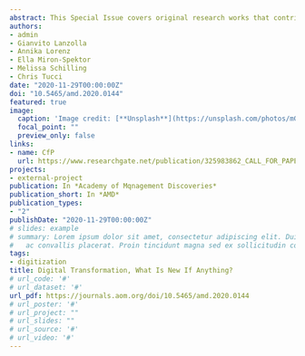 ```yaml
---
abstract: This Special Issue covers original research works that contribute to the ongoing  debate on whether established assumptions in extant management theories still hold true when faced with the pervasive diffusion and adoption of digital technologies. There are several digital technologies—e.g., Internet of Things, 5G, Cloud, Distributed Ledgers/Blockchain, Big Data and Artificial Intelligence—which, in isolation or jointly, provide new capabilities to economic actors. Such capabilities are often described as “transformational” and hereafter we refer to “digital transformation” as the wider institutional, strategic, organizational and implications for economic actors of digital technologies’ diffusion and adoption.
authors:
- admin
- Gianvito Lanzolla
- Annika Lorenz
- Ella Miron-Spektor
- Melissa Schilling
- Chris Tucci
date: "2020-11-29T00:00:00Z"
doi: "10.5465/amd.2020.0144"
featured: true
image:
  caption: 'Image credit: [**Unsplash**](https://unsplash.com/photos/mG28olYFgHI)'
  focal_point: ""
  preview_only: false
links:
- name: CfP
  url: https://www.researchgate.net/publication/325983862_CALL_FOR_PAPERS_FOR_SPECIAL_ISSUE_Digital_Transformation_What_is_new_if_anything
projects:
- external-project
publication: In *Academy of Mqnagement Discoveries*
publication_short: In *AMD*
publication_types:
- "2"
publishDate: "2020-11-29T00:00:00Z"
# slides: example
# summary: Lorem ipsum dolor sit amet, consectetur adipiscing elit. Duis posuere tellus
#   ac convallis placerat. Proin tincidunt magna sed ex sollicitudin condimentum.
tags:
- digitization
title: Digital Transformation, What Is New If Anything?
# url_code: '#'
# url_dataset: '#'
url_pdf: https://journals.aom.org/doi/10.5465/amd.2020.0144
# url_poster: '#'
# url_project: ""
# url_slides: ""
# url_source: '#'
# url_video: '#'
---
```




